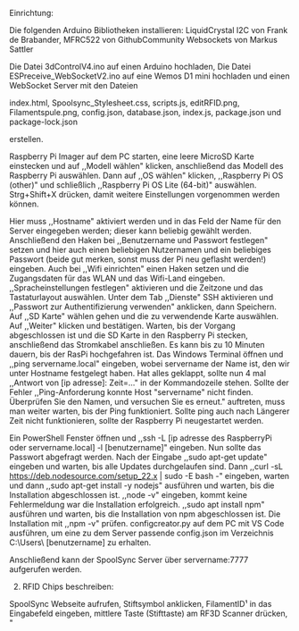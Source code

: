 Einrichtung:

Die folgenden Arduino Bibliotheken installieren:
    LiquidCrystal I2C von Frank de Brabander,
    MFRC522 von GithubCommunity
    Websockets von Markus Sattler

Die Datei 3dControlV4.ino auf einen Arduino hochladen,
Die Datei ESPreceive_WebSocketV2.ino auf eine Wemos D1 mini hochladen 
und einen WebSocket Server mit den Dateien 

index.html, 
Spoolsync_Stylesheet.css,
scripts.js,
editRFID.png,
Filamentspule.png,
config.json,
database.json,
index.js,
package.json
und package-lock.json

erstellen. 

Raspberry Pi Imager auf dem PC starten, eine leere MicroSD Karte einstecken und auf ,,Modell wählen" klicken, anschließend das Modell des Raspberry Pi auswählen.
Dann auf ,,OS wählen" klicken, ,,Raspberry Pi OS (other)" und schließlich ,,Raspberry Pi OS Lite (64-bit)" auswählen.
Strg+Shift+X drücken, damit weitere Einstellungen vorgenommen werden können.

Hier muss ,,Hostname" aktiviert werden und in das Feld der Name für den Server eingegeben werden; dieser kann beliebig gewählt werden.
Anschließend den Haken bei ,,Benutzername und Passwort festlegen" setzen und hier auch einen beliebigen Nutzernamen und ein beliebiges Passwort (beide gut merken, sonst muss der Pi neu geflasht werden!) eingeben.
Auch bei ,,Wifi einrichten" einen Haken setzen und die Zugangsdaten für das WLAN und das Wifi-Land eingeben.
,,Spracheinstellungen festlegen" aktivieren und die Zeitzone und das Tastaturlayout auswählen.
Unter dem Tab ,,Dienste" SSH aktivieren und ,,Passwort zur Authentifizierung verwenden" anklicken, dann Speichern.
Auf ,,SD Karte" wählen gehen und die zu verwendende Karte auswählen. 
Auf ,,Weiter" klicken und bestätigen.
Warten, bis der Vorgang abgeschlossen ist und die SD Karte in den Raspberry Pi stecken, anschließend das Stromkabel anschließen. Es kann bis zu 10  Minuten dauern, bis der RasPi hochgefahren ist.
Das Windows Terminal öffnen und ,,ping servername.local" eingeben, wobei servername der Name ist, den wir unter Hostname festgelegt haben. Hat alles geklappt, sollte nun 4 mal ,,Antwort von [ip adresse]: Zeit=..." in der Kommandozeile stehen. Sollte der Fehler ,,Ping-Anforderung konnte Host "servername" nicht finden. Überprüfen Sie den Namen, und versuchen Sie es erneut." auftreten, muss man weiter warten, bis der Ping funktioniert. Sollte ping auch nach Längerer Zeit nicht funktionieren, sollte der Raspberry Pi neugestartet werden.

Ein PowerShell Fenster öffnen und ,,ssh -L [ip adresse des RaspberryPi oder servername.local] -l [benutzername]" eingeben. Nun sollte das Passwort abgefragt werden. Nach der Eingabe ,,sudo apt-get update" eingeben und warten, bis alle Updates durchgelaufen sind. Dann ,,curl -sL https://deb.nodesource.com/setup_22.x | sudo -E bash -" eingeben, warten und dann ,,sudo apt-get install -y nodejs" ausführen und warten, bis die Installation abgeschlossen ist. ,,node -v" eingeben, kommt keine Fehlermeldung war die Installation erfolgreich. ,,sudo apt install npm" ausführen und warten, bis die Installation von npm abgeschlossen ist. Die Installation mit ,,npm -v" prüfen. configcreator.py auf dem PC mit VS Code ausführen, um eine zu dem Server passende config.json im Verzeichnis C:\Users\ [benutzername] zu erhalten.



Anschließend kann der SpoolSync Server über servername:7777 aufgerufen werden.

2. RFID Chips beschreiben:

SpoolSync Webseite aufrufen, Stiftsymbol anklicken, 
FilamentID¹ in das Eingabefeld eingeben, 
mittlere Taste (Stifttaste) am RF3D Scanner drücken, 
"
